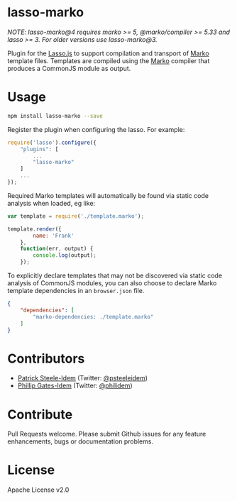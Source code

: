 lasso-marko
===============

_NOTE: lasso-marko@4 requires marko >= 5, @marko/compiler >= 5.33 and lasso >= 3. For older versions use lasso-marko@3._

Plugin for the [Lasso.js](https://github.com/lasso-js/lasso) to support compilation and transport of [Marko](https://github.com/raptorjs/marko) template files. Templates are compiled using the [Marko](https://github.com/raptorjs/marko) compiler that produces a CommonJS module as output.

# Usage

```bash
npm install lasso-marko --save
```

Register the plugin when configuring the lasso. For example:
```js
require('lasso').configure({
    "plugins": [
        ...
        "lasso-marko"
    ]
    ...
});
```

Required Marko templates will automatically be found via static code analysis when loaded, eg like:

```javascript
var template = require('./template.marko');

template.render({
        name: 'Frank'
    },
    function(err, output) {
        console.log(output);
    });
```

To explicitly declare templates that may not be discovered via static code analysis of CommonJS modules, you can also choose to declare Marko template dependencies in an `browser.json` file.

```json
{
    "dependencies": [
        "marko-dependencies: ./template.marko"
    ]
}
```

# Contributors

* [Patrick Steele-Idem](https://github.com/patrick-steele-idem) (Twitter: [@psteeleidem](http://twitter.com/psteeleidem))
* [Phillip Gates-Idem](https://github.com/philidem/) (Twitter: [@philidem](https://twitter.com/philidem))

# Contribute

Pull Requests welcome. Please submit Github issues for any feature enhancements, bugs or documentation problems.

# License

Apache License v2.0
